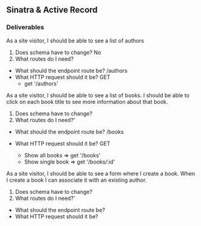 ## Sinatra & Active Record
 
### Deliverables
 
As a site visitor, I should be able to see a list of authors
1. Does schema have to change? No
2. What routes do I need?
 - What should the endpoint route be? /authors
 - What HTTP request should it be? GET
    - get '/authors'
 
 
As a site visitor, I should be able to see a list of books. I should be able to click on each book title to see more information about that book.
1. Does schema have to change?
2. What routes do I need?'
 - What should the endpoint route be? /books
 - What HTTP request should it be? GET
 
    - Show all books => get '/books'
    - Show single book => get '/books/:id'
 
 
As a site visitor, I should be able to see a form where I create a book. When I create a book I can associate it with an existing author.
1. Does schema have to change?
2. What routes do I need?'
 - What should the endpoint route be?
 - What HTTP request should it be?
 
 
